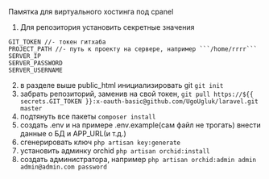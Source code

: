 Памятка для виртуального хостинга под cpanel
1. Для репозитория установить секретные значения
```
GIT_TOKEN //- токен гитхаба
PROJECT_PATH //- путь к проекту на сервере, например ```/home/rrrr```
SERVER_IP
SERVER_PASSWORD
SERVER_USERNAME 
```
2. в разделе выше public_html инициализировать git ```git init```
3. забрать репозиторий, заменив на свой токен, ```git pull https://${{ secrets.GIT_TOKEN }}:x-oauth-basic@github.com/UgoUgluk/laravel.git master```
4. подтянуть все пакеты ```composer install```
5. создать .env и на примере .env.example(сам файл не трогать) внести данные о БД и APP_URL(и т.д.)
6. сгенерировать ключ ```php artisan key:generate```
7. установить админку orchid ```php artisan orchid:install```
8. создать администратора, например ```php artisan orchid:admin admin admin@admin.com password```
